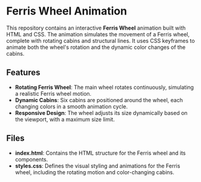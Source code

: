 # Ferris Wheel Animation

This repository contains an interactive **Ferris Wheel** animation built with HTML and CSS. The animation simulates the movement of a Ferris wheel, complete with rotating cabins and structural lines. It uses CSS keyframes to animate both the wheel's rotation and the dynamic color changes of the cabins.

## Features

- **Rotating Ferris Wheel**: The main wheel rotates continuously, simulating a realistic Ferris wheel motion.
- **Dynamic Cabins**: Six cabins are positioned around the wheel, each changing colors in a smooth animation cycle.
- **Responsive Design**: The wheel adjusts its size dynamically based on the viewport, with a maximum size limit.

## Files

- **index.html**: Contains the HTML structure for the Ferris wheel and its components.
- **styles.css**: Defines the visual styling and animations for the Ferris wheel, including the rotating motion and color-changing cabins.
